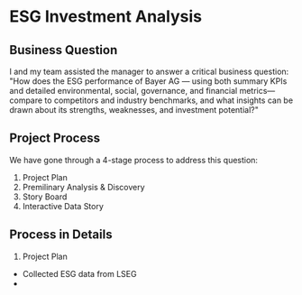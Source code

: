 # ESG Investment Analysis

## Business Question
I and my team assisted the manager to answer a critical business question: 
"How does the ESG performance of Bayer AG — using both summary KPIs and detailed environmental, social, governance, and financial metrics—compare to competitors and industry benchmarks, and what insights can be drawn about its strengths, weaknesses, and investment potential?"

## Project Process
We have gone through a 4-stage process to address this question:
1. Project Plan
2. Premilinary Analysis & Discovery
3. Story Board
4. Interactive Data Story

## Process in Details
1. Project Plan
- Collected ESG data from LSEG
-  
